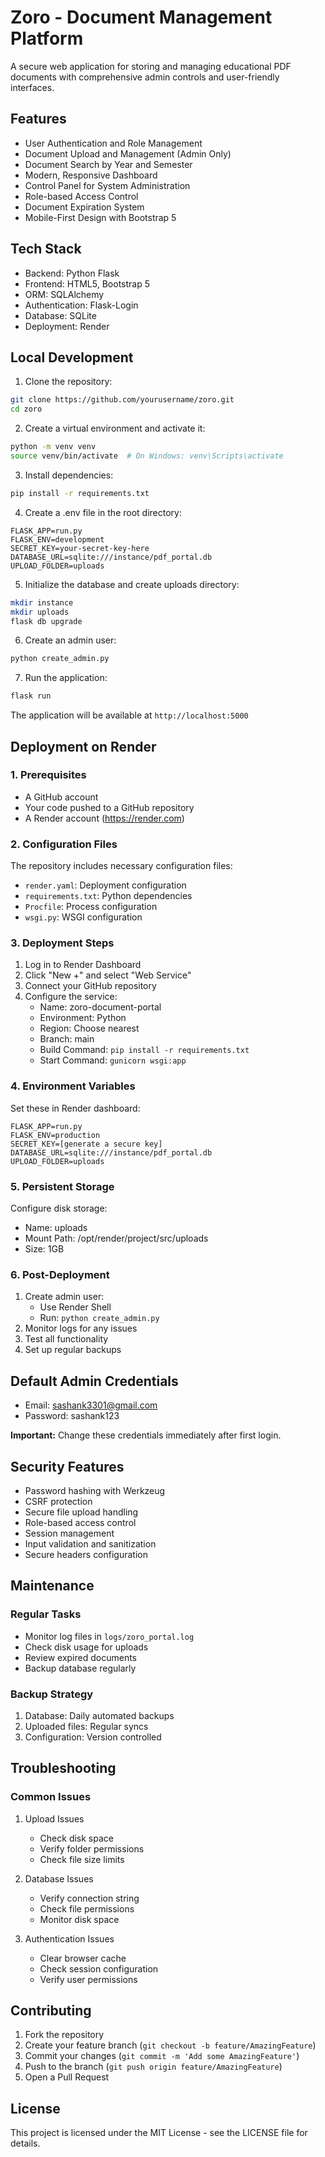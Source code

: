 # Zoro - Document Management Platform

A secure web application for storing and managing educational PDF documents with comprehensive admin controls and user-friendly interfaces.

## Features

- User Authentication and Role Management
- Document Upload and Management (Admin Only)
- Document Search by Year and Semester
- Modern, Responsive Dashboard
- Control Panel for System Administration
- Role-based Access Control
- Document Expiration System
- Mobile-First Design with Bootstrap 5

## Tech Stack

- Backend: Python Flask
- Frontend: HTML5, Bootstrap 5
- ORM: SQLAlchemy
- Authentication: Flask-Login
- Database: SQLite
- Deployment: Render

## Local Development

1. Clone the repository:
```bash
git clone https://github.com/yourusername/zoro.git
cd zoro
```

2. Create a virtual environment and activate it:
```bash
python -m venv venv
source venv/bin/activate  # On Windows: venv\Scripts\activate
```

3. Install dependencies:
```bash
pip install -r requirements.txt
```

4. Create a .env file in the root directory:
```env
FLASK_APP=run.py
FLASK_ENV=development
SECRET_KEY=your-secret-key-here
DATABASE_URL=sqlite:///instance/pdf_portal.db
UPLOAD_FOLDER=uploads
```

5. Initialize the database and create uploads directory:
```bash
mkdir instance
mkdir uploads
flask db upgrade
```

6. Create an admin user:
```bash
python create_admin.py
```

7. Run the application:
```bash
flask run
```

The application will be available at `http://localhost:5000`

## Deployment on Render

### 1. Prerequisites
- A GitHub account
- Your code pushed to a GitHub repository
- A Render account (https://render.com)

### 2. Configuration Files
The repository includes necessary configuration files:

- `render.yaml`: Deployment configuration
- `requirements.txt`: Python dependencies
- `Procfile`: Process configuration
- `wsgi.py`: WSGI configuration

### 3. Deployment Steps

1. Log in to Render Dashboard
2. Click "New +" and select "Web Service"
3. Connect your GitHub repository
4. Configure the service:
   - Name: zoro-document-portal
   - Environment: Python
   - Region: Choose nearest
   - Branch: main
   - Build Command: `pip install -r requirements.txt`
   - Start Command: `gunicorn wsgi:app`

### 4. Environment Variables

Set these in Render dashboard:
```
FLASK_APP=run.py
FLASK_ENV=production
SECRET_KEY=[generate a secure key]
DATABASE_URL=sqlite:///instance/pdf_portal.db
UPLOAD_FOLDER=uploads
```

### 5. Persistent Storage

Configure disk storage:
- Name: uploads
- Mount Path: /opt/render/project/src/uploads
- Size: 1GB

### 6. Post-Deployment

1. Create admin user:
   - Use Render Shell
   - Run: `python create_admin.py`
2. Monitor logs for any issues
3. Test all functionality
4. Set up regular backups

## Default Admin Credentials

- Email: sashank3301@gmail.com
- Password: sashank123

**Important:** Change these credentials immediately after first login.

## Security Features

- Password hashing with Werkzeug
- CSRF protection
- Secure file upload handling
- Role-based access control
- Session management
- Input validation and sanitization
- Secure headers configuration

## Maintenance

### Regular Tasks
- Monitor log files in `logs/zoro_portal.log`
- Check disk usage for uploads
- Review expired documents
- Backup database regularly

### Backup Strategy
1. Database: Daily automated backups
2. Uploaded files: Regular syncs
3. Configuration: Version controlled

## Troubleshooting

### Common Issues

1. Upload Issues
   - Check disk space
   - Verify folder permissions
   - Check file size limits

2. Database Issues
   - Verify connection string
   - Check file permissions
   - Monitor disk space

3. Authentication Issues
   - Clear browser cache
   - Check session configuration
   - Verify user permissions

## Contributing

1. Fork the repository
2. Create your feature branch (`git checkout -b feature/AmazingFeature`)
3. Commit your changes (`git commit -m 'Add some AmazingFeature'`)
4. Push to the branch (`git push origin feature/AmazingFeature`)
5. Open a Pull Request

## License

This project is licensed under the MIT License - see the LICENSE file for details.
